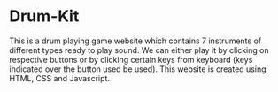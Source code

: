 # Drum-Kit
This is a drum playing game website which contains 7 instruments of different types ready to play sound. We can either play it by clicking on respective buttons or by clicking certain keys from keyboard (keys indicated over the button used be used). This website is created using HTML, CSS and Javascript.

